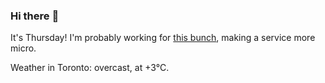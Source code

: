 ### Hi there :wave:

It's Thursday! I'm probably working for [this bunch](https://github.com/kohofinancial), making a service more micro.

Weather in Toronto: overcast, at +3°C.
